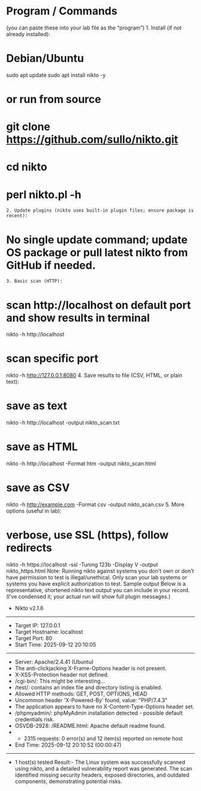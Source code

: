 
# Program / Commands
(you can paste these into your lab file as the “program”)
    1. Install (if not already installed):
# Debian/Ubuntu
sudo apt update
sudo apt install nikto -y
# or run from source
# git clone https://github.com/sullo/nikto.git
# cd nikto
# perl nikto.pl -h
    2. Update plugins (nikto uses built-in plugin files; ensure package is recent):
# No single update command; update OS package or pull latest nikto from GitHub if needed.
    3. Basic scan (HTTP):
# scan http://localhost on default port and show results in terminal
nikto -h http://localhost
# scan specific port
nikto -h http://127.0.0.1:8080
    4. Save results to file (CSV, HTML, or plain text):
# save as text
nikto -h http://localhost -output nikto_scan.txt
# save as HTML
nikto -h http://localhost -Format htm -output nikto_scan.html
# save as CSV
nikto -h http://example.com -Format csv -output nikto_scan.csv
    5. More options (useful in lab):
# verbose, use SSL (https), follow redirects
nikto -h https://localhost -ssl -Tuning 123b -Display V -output nikto_https.html
Note: Running nikto against systems you don’t own or don’t have permission to test is illegal/unethical. Only scan your lab systems or systems you have explicit authorization to test.
Sample output 
Below is a representative, shortened nikto text output you can include in your record. (I’ve condensed it; your actual run will show full plugin messages.)
- Nikto v2.1.6
---------------------------------------------------------------------------
+ Target IP:          127.0.0.1
+ Target Hostname:    localhost
+ Target Port:        80
+ Start Time:         2025-09-12 20:10:05
---------------------------------------------------------------------------
+ Server: Apache/2.4.41 (Ubuntu)
+ The anti-clickjacking X-Frame-Options header is not present.
+ X-XSS-Protection header not defined.
+ /cgi-bin/: This might be interesting...
+ /test/: contains an index file and directory listing is enabled.
+ Allowed HTTP methods: GET, POST, OPTIONS, HEAD
+ Uncommon header 'X-Powered-By' found, value: "PHP/7.4.3"
+ The application appears to have no X-Content-Type-Options header set.
+ /phpmyadmin/: phpMyAdmin installation detected - possible default credentials risk.
+ OSVDB-2928: /README.html: Apache default readme found.
+ + 2315 requests: 0 error(s) and 12 item(s) reported on remote host
+ End Time:           2025-09-12 20:10:52 (00:00:47)
---------------------------------------------------------------------------
+ 1 host(s) tested
Result:-
The Linux system was successfully scanned using nikto, and a detailed vulnerability report was generated.
The scan identified missing security headers, exposed directories, and outdated components, demonstrating potential risks.
